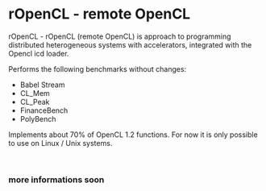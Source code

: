 # rOpenCL - remote OpenCL
rOpenCL - rOpenCL (remote OpenCL) is approach to programming distributed heterogeneous systems with accelerators, integrated with the Opencl icd loader.

Performs the following benchmarks without changes:
<ul><li>Babel Stream</li><li>CL_Mem</li><li>CL_Peak</li><li>FinanceBench</li><li>PolyBench</li></ul>

Implements about 70% of OpenCL 1.2 functions.
For now it is only possible to use on Linux / Unix systems.

<br/><h3>more informations soon</h3>
